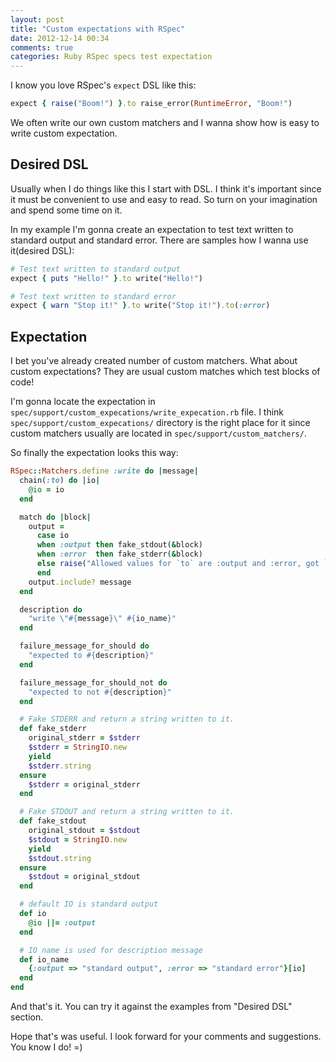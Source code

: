 ```yaml
---
layout: post
title: "Custom expectations with RSpec"
date: 2012-12-14 00:34
comments: true
categories: Ruby RSpec specs test expectation
---
```


I know you love RSpec's `expect` DSL like this:

```ruby
expect { raise("Boom!") }.to raise_error(RuntimeError, "Boom!")
```

We often write our own custom matchers and I wanna show how is easy to write
custom expectation.


## Desired DSL

Usually when I do things like this I start with DSL. I think it's important since
it must be convenient to use and easy to read.
So turn on your imagination and spend some time on it.

In my example I'm gonna create an expectation to test text written to standard output
and standard error.
There are samples how I wanna use it(desired DSL):

```ruby
# Test text written to standard output
expect { puts "Hello!" }.to write("Hello!")

# Test text written to standard error
expect { warn "Stop it!" }.to write("Stop it!").to(:error)
```

<!--more-->

## Expectation

I bet you've already created number of custom matchers. What about custom expectations?
They are usual custom matches which test blocks of code!

I'm gonna locate the expectation in `spec/support/custom_expecations/write_expecation.rb` file.
I think `spec/support/custom_expecations/` directory is the right place for it since
custom matchers usually are located in `spec/support/custom_matchers/`.

So finally the expectation looks this way:

```ruby spec/support/custom_expecations/write_expecation.rb
RSpec::Matchers.define :write do |message|
  chain(:to) do |io|
    @io = io
  end

  match do |block|
    output =
      case io
      when :output then fake_stdout(&block)
      when :error  then fake_stderr(&block)
      else raise("Allowed values for `to` are :output and :error, got `#{io.inspect}`")
      end
    output.include? message
  end

  description do
    "write \"#{message}\" #{io_name}"
  end

  failure_message_for_should do
    "expected to #{description}"
  end

  failure_message_for_should_not do
    "expected to not #{description}"
  end

  # Fake STDERR and return a string written to it.
  def fake_stderr
    original_stderr = $stderr
    $stderr = StringIO.new
    yield
    $stderr.string
  ensure
    $stderr = original_stderr
  end

  # Fake STDOUT and return a string written to it.
  def fake_stdout
    original_stdout = $stdout
    $stdout = StringIO.new
    yield
    $stdout.string
  ensure
    $stdout = original_stdout
  end

  # default IO is standard output
  def io
    @io ||= :output
  end

  # IO name is used for description message
  def io_name
    {:output => "standard output", :error => "standard error"}[io]
  end
end

```

And that's it. You can try it against the examples from "Desired DSL" section.

Hope that's was useful. I look forward for your comments and suggestions. You know I do! =)
